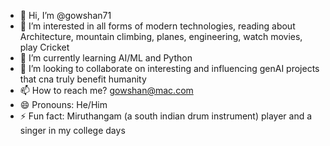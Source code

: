 - 👋 Hi, I’m @gowshan71
- 👀 I’m interested in all forms of modern technologies, reading about Architecture, mountain climbing, planes, engineering, watch movies, play Cricket
- 🌱 I’m currently learning AI/ML and Python
- 💞️ I’m looking to collaborate on interesting and influencing genAI projects that cna truly benefit humanity
- 📫 How to reach me? gowshan@mac.com
- 😄 Pronouns: He/Him
- ⚡ Fun fact: Miruthangam (a south indian drum instrument) player and a singer in my college days

<!---
gowshan71/gowshan71 is a ✨ special ✨ repository because its `README.md` (this file) appears on your GitHub profile.
You can click the Preview link to take a look at your changes.
--->
